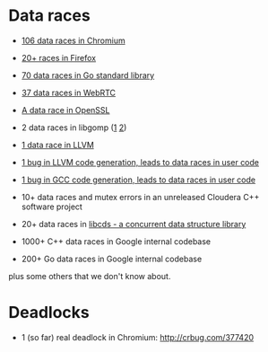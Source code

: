 # Data races #
  * [106 data races in Chromium](https://code.google.com/p/chromium/issues/list?can=1&q=Stability%3DThreadSanitizer++v2+-status%3Dduplicate+%22threadsanitizer+data+race%22&sort=opened+modified&colspec=ID+Pri+M+Iteration+ReleaseBlock+Cr+Status+Owner+Summary+OS+Modified+Opened&x=m&y=releaseblock&cells=tiles)

  * [20+ races in Firefox](https://bugzilla.mozilla.org/show_bug.cgi?id=tsan-maintenance)

  * [70 data races in Go standard library](https://github.com/golang/go/issues?&q=is%3Aissue+label%3ARaceReport)

  * [37 data races in WebRTC](https://code.google.com/p/webrtc/issues/list?can=1&q=tsan+errors)

  * [A data race in OpenSSL](http://marc.info/?l=openssl-cvs&m=134947022905662)

  * 2 data races in libgomp ([1](https://gcc.gnu.org/bugzilla/show_bug.cgi?id=40362) [2](https://gcc.gnu.org/bugzilla/show_bug.cgi?id=59194))

  * [1 data race in LLVM](http://llvm.org/viewvc/llvm-project?view=revision&revision=203138)

  * [1 bug in LLVM code generation, leads to data races in user code](http://llvm.org/bugs/show_bug.cgi?id=13691)

  * [1 bug in GCC code generation, leads to data races in user code](https://gcc.gnu.org/bugzilla/show_bug.cgi?id=48076)

  * 10+ data races and mutex errors in an unreleased Cloudera C++ software project

  * 20+ data races in [libcds - a concurrent data structure library](https://github.com/khizmax/libcds)

  * 1000+ C++ data races in Google internal codebase

  * 200+ Go data races in Google internal codebase

plus some others that we don't know about.

# Deadlocks #
  * 1 (so far) real deadlock in Chromium: http://crbug.com/377420